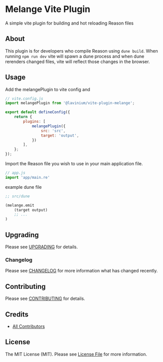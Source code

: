 # Melange Vite Plugin

A simple vite plugin for building and hot reloading Reason files

## About
This plugin is for developers who compile Reason using `dune build`. When running `npm run dev` vite will spawn a dune process and when dune rerenders changed files, vite will reflect those changes in the browser.

## Usage

Add the melangePlugin to vite config and 
```js
// vite.config.js
import melangePlugin from '@lavinium/vite-plugin-melange';

export default defineConfig({
    return {
        plugins: [
            melangePlugin({
                src: 'src',
                target: 'output',
            })
        ],
    };
});
```

Import the Reason file you wish to use in your main application file. 

```js
// app.js
import 'app/main.re'
```

example dune file

```lisp
;; src/dune

(melange.emit
    (target output)
    ;; ...
)
```

## Upgrading

Please see [UPGRADING](UPGRADING.md) for details.

### Changelog

Please see [CHANGELOG](CHANGELOG.md) for more information what has changed recently.

## Contributing

Please see [CONTRIBUTING](https://github.com/lavinium/.github/blob/main/CONTRIBUTING.md) for details.

## Credits
- [All Contributors](../../contributors)

## License

The MIT License (MIT). Please see [License File](LICENSE.md) for more information.
